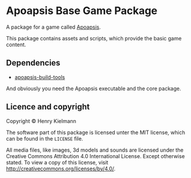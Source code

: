 Apoapsis Base Game Package
==========================

A package for a game called [Apoapsis](https://github.com/henry4k/apoapsis).

This package contains assets and scripts, which provide the basic game content.


## Dependencies

- [apoapsis-build-tools](https://github.com/henry4k/apoapsis-build-tools)

And obviously you need the Apoapsis executable and the core package.


## Licence and copyright

Copyright © Henry Kielmann

The software part of this package is licensed unter the MIT license,
which can be found in the `LICENSE` file.

All media files, like images, 3d models and sounds are licensed under the
Creative Commons Attribution 4.0 International License.  Except otherwise stated.
To view a copy of this license, visit http://creativecommons.org/licenses/by/4.0/.
